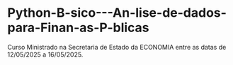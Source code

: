 # Python-B-sico---An-lise-de-dados-para-Finan-as-P-blicas
Curso Ministrado na Secretaria de Estado da ECONOMIA entre as datas de 12/05/2025 a 16/05/2025.
